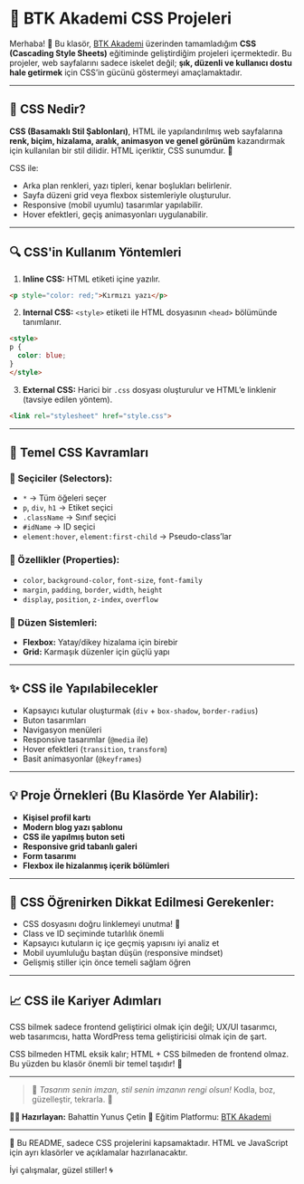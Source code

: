 # 🎨 BTK Akademi CSS Projeleri 

Merhaba! 👋 Bu klasör, [BTK Akademi](https://www.btkakademi.gov.tr/) üzerinden tamamladığım **CSS (Cascading Style Sheets)** eğitiminde geliştirdiğim projeleri içermektedir. Bu projeler, web sayfalarını sadece iskelet değil; **şık, düzenli ve kullanıcı dostu hale getirmek** için CSS’in gücünü göstermeyi amaçlamaktadır.

---

## 🎯 CSS Nedir?

**CSS (Basamaklı Stil Şablonları)**, HTML ile yapılandırılmış web sayfalarına **renk, biçim, hizalama, aralık, animasyon ve genel görünüm** kazandırmak için kullanılan bir stil dilidir. HTML içeriktir, CSS sunumdur. 🤝

CSS ile:

* Arka plan renkleri, yazı tipleri, kenar boşlukları belirlenir.
* Sayfa düzeni grid veya flexbox sistemleriyle oluşturulur.
* Responsive (mobil uyumlu) tasarımlar yapılabilir.
* Hover efektleri, geçiş animasyonları uygulanabilir.

---

## 🔍 CSS'in Kullanım Yöntemleri

1. **Inline CSS:** HTML etiketi içine yazılır.

```html
<p style="color: red;">Kırmızı yazı</p>
```

2. **Internal CSS:** `<style>` etiketi ile HTML dosyasının `<head>` bölümünde tanımlanır.

```html
<style>
p {
  color: blue;
}
</style>
```

3. **External CSS:** Harici bir `.css` dosyası oluşturulur ve HTML’e linklenir (tavsiye edilen yöntem).

```html
<link rel="stylesheet" href="style.css">
```

---

## 🧱 Temel CSS Kavramları

### 📌 Seçiciler (Selectors):

* `*` → Tüm öğeleri seçer
* `p`, `div`, `h1` → Etiket seçici
* `.className` → Sınıf seçici
* `#idName` → ID seçici
* `element:hover`, `element:first-child` → Pseudo-class’lar

### 🎨 Özellikler (Properties):

* `color`, `background-color`, `font-size`, `font-family`
* `margin`, `padding`, `border`, `width`, `height`
* `display`, `position`, `z-index`, `overflow`

### 📐 Düzen Sistemleri:

* **Flexbox:** Yatay/dikey hizalama için birebir
* **Grid:** Karmaşık düzenler için güçlü yapı

---

## ✨ CSS ile Yapılabilecekler

* Kapsayıcı kutular oluşturmak (`div` + `box-shadow`, `border-radius`)
* Buton tasarımları
* Navigasyon menüleri
* Responsive tasarımlar (`@media` ile)
* Hover efektleri (`transition`, `transform`)
* Basit animasyonlar (`@keyframes`)

---

## 💡 Proje Örnekleri (Bu Klasörde Yer Alabilir):

* **Kişisel profil kartı**
* **Modern blog yazı şablonu**
* **CSS ile yapılmış buton seti**
* **Responsive grid tabanlı galeri**
* **Form tasarımı**
* **Flexbox ile hizalanmış içerik bölümleri**

---

## 📌 CSS Öğrenirken Dikkat Edilmesi Gerekenler:

* CSS dosyasını doğru linklemeyi unutma! 🔗
* Class ve ID seçiminde tutarlılık önemli
* Kapsayıcı kutuların iç içe geçmiş yapısını iyi analiz et
* Mobil uyumluluğu baştan düşün (responsive mindset)
* Gelişmiş stiller için önce temeli sağlam öğren

---

## 📈 CSS ile Kariyer Adımları

CSS bilmek sadece frontend geliştirici olmak için değil; UX/UI tasarımcı, web tasarımcısı, hatta WordPress tema geliştiricisi olmak için de şart.

CSS bilmeden HTML eksik kalır; HTML + CSS bilmeden de frontend olmaz. Bu yüzden bu klasör önemli bir temel taşıdır! 🧱

---

> 🎁 *Tasarım senin imzan, stil senin imzanın rengi olsun!*
> Kodla, boz, güzelleştir, tekrarla. 🔁

**👨‍💻 Hazırlayan:** Bahattin Yunus Çetin
📅 Eğitim Platformu: [BTK Akademi](https://www.btkakademi.gov.tr/)

---

📌 Bu README, sadece CSS projelerini kapsamaktadır. HTML ve JavaScript için ayrı klasörler ve açıklamalar hazırlanacaktır.

İyi çalışmalar, güzel stiller! 🌀
